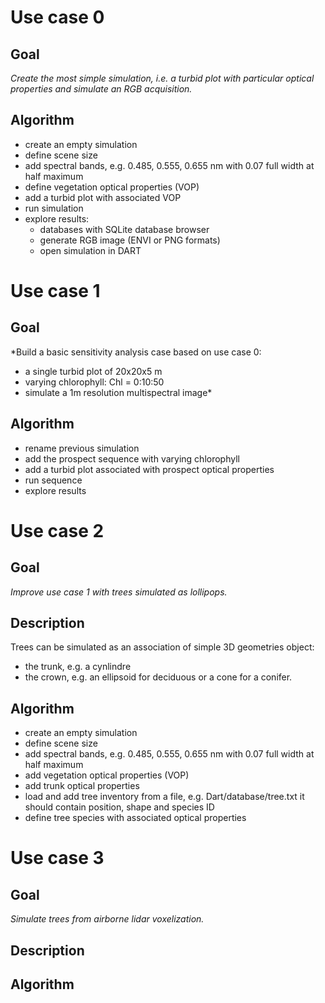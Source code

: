 
# Use case 0

## Goal
*Create the most simple simulation, i.e. a turbid plot with particular
optical properties and simulate an RGB acquisition.*

## Algorithm

- create an empty simulation
- define scene size
- add spectral bands, e.g. 0.485, 0.555, 0.655 nm
   with 0.07 full width at half maximum
- define vegetation optical properties (VOP)
- add a turbid plot with associated VOP
- run simulation
- explore results:
    - databases with SQLite database browser
    - generate RGB image (ENVI or PNG formats)
    - open simulation in DART

# Use case 1

## Goal
*Build a basic sensitivity analysis case based on use case 0:
   - a single turbid plot of 20x20x5 m
   - varying chlorophyll: Chl = 0:10:50
   - simulate a 1m resolution multispectral image*

## Algorithm
- rename previous simulation
- add the prospect sequence with varying chlorophyll
- add a turbid plot associated with prospect optical properties
- run sequence
- explore results


# Use case 2

## Goal
*Improve use case 1 with trees simulated
as lollipops.*

## Description
Trees can be simulated as an association of simple 3D geometries object:
   - the trunk, e.g. a cynlindre
   - the crown, e.g. an ellipsoid for deciduous or a cone for a conifer.

## Algorithm
- create an empty simulation
- define scene size
- add spectral bands, e.g. 0.485, 0.555, 0.655 nm
   with 0.07 full width at half maximum
- add vegetation optical properties (VOP)
- add trunk optical properties
- load and add tree inventory from a file, e.g. Dart/database/tree.txt 
it should contain position, shape and species ID
- define tree species with associated optical properties

# Use case 3

## Goal
*Simulate trees from airborne lidar voxelization.*

## Description

## Algorithm



 
